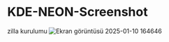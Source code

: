 # KDE-NEON-Screenshot
zilla kurulumu
![Ekran görüntüsü 2025-01-10 164646](https://github.com/user-attachments/assets/b868f81e-0f73-44b6-aec9-4fd78b8f8b18)
